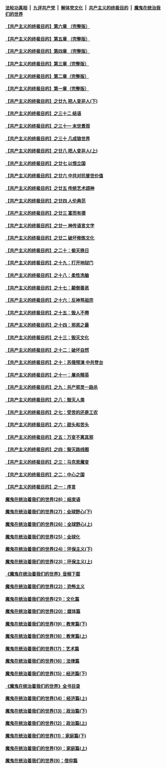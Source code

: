

####  [法轮功真相](../../../../basic/blob/master/README.md?t=04010030) &nbsp;|&nbsp; [九评共产党](../../../../9ping.md/blob/master/README.md?t=04010030) &nbsp;|&nbsp; [解体党文化](../../../../jtdwh.md/blob/master/README.md?t=04010030)  &nbsp;|&nbsp; [共产主义的终极目的](../../../../gczydzjmd.md/blob/master/README.md?t=04010030) &nbsp;|&nbsp; [魔鬼在统治我们的世界](../../../../mgztzwmdsj.md/blob/master/README.md?t=04010030) 

#### [【共产主义的终极目的】第六章 （完整版）](../pages/nsc422/n11428913.md?t=04010030) 

#### [【共产主义的终极目的】第五章 （完整版）](../pages/nsc422/n11428912.md?t=04010030) 

#### [【共产主义的终极目的】第四章 （完整版）](../pages/nsc422/n11428907.md?t=04010030) 

#### [【共产主义的终极目的】第三章（完整版）](../pages/nsc422/n11428848.md?t=04010030) 

#### [【共产主义的终极目的】第二章（完整版）](../pages/nsc422/n11428831.md?t=04010030) 

#### [【共产主义的终极目的】第一章（完整版）](../pages/nsc422/n11417651.md?t=04010030) 

#### [【共产主义的终极目的】之廿九 把人变非人(下)](../pages/nsc422/n11344140.md?t=04010030) 

#### [【共产主义的终极目的】之三十二 结语](../pages/nsc422/n11360535.md?t=04010030) 

#### [【共产主义的终极目的】之三十一 末世景观](../pages/nsc422/n11351129.md?t=04010030) 

#### [【共产主义的终极目的】之三十 几成狼世界](../pages/nsc422/n11348280.md?t=04010030) 

#### [【共产主义的终极目的】之廿八 把人变非人(上)](../pages/nsc422/n11340492.md?t=04010030) 

#### [【共产主义的终极目的】之廿七 以恨立国](../pages/nsc422/n11336944.md?t=04010030) 

#### [【共产主义的终极目的】之廿六 中共对抗普世价值](../pages/nsc422/n11324785.md?t=04010030) 

#### [【共产主义的终极目的】之廿五 传统艺术颂神](../pages/nsc422/n11296396.md?t=04010030) 

#### [【共产主义的终极目的】之廿四 人伦典范](../pages/nsc422/n11296397.md?t=04010030) 

#### [【共产主义的终极目的】之廿三 富而有德](../pages/nsc422/n11283598.md?t=04010030) 

#### [【共产主义的终极目的】之廿一 神传语言文字](../pages/nsc422/n11263265.md?t=04010030) 

#### [【共产主义的终极目的】之廿二 破坏修炼文化](../pages/nsc422/n11245728.md?t=04010030) 

#### [【共产主义的终极目的】之二十：偷天换日](../pages/nsc422/n11238846.md?t=04010030) 

#### [【共产主义的终极目的】之十九：打开地狱门](../pages/nsc422/n11206376.md?t=04010030) 

#### [【共产主义的终极目的】之十八：柔性洗脑](../pages/nsc422/n11199994.md?t=04010030) 

#### [【共产主义的终极目的】之十七：颠倒善恶](../pages/nsc422/n11179782.md?t=04010030) 

#### [【共产主义的终极目的】之十六：反神骂祖宗](../pages/nsc422/n11166798.md?t=04010030) 

#### [【共产主义的终极目的】之十五：毁人不倦](../pages/nsc422/n11166792.md?t=04010030) 

#### [【共产主义的终极目的】之十四：邪恶之最](../pages/nsc422/n11150249.md?t=04010030) 

#### [【共产主义的终极目的】之十三：毁灭文化](../pages/nsc422/n11135227.md?t=04010030) 

#### [【共产主义的终极目的】之十二：破坏自然](../pages/nsc422/n11135214.md?t=04010030) 

#### [【共产主义的终极目的】之十：苏俄预演 中共登台](../pages/nsc422/n11118424.md?t=04010030) 

#### [【共产主义的终极目的】之十一：屠杀精英](../pages/nsc422/n11118442.md?t=04010030) 

#### [【共产主义的终极目的】之九：共产邪灵一路杀](../pages/nsc422/n11114139.md?t=04010030) 

#### [【共产主义的终极目的】之八：毁灭人类](../pages/nsc422/n11108503.md?t=04010030) 

#### [【共产主义的终极目的】之七：受苦的还是工农](../pages/nsc422/n11101809.md?t=04010030) 

#### [【共产主义的终极目的】之六：甜头和苦头](../pages/nsc422/n11096971.md?t=04010030) 

#### [【共产主义的终极目的】之五：万变不离其邪](../pages/nsc422/n11091285.md?t=04010030) 

#### [【共产主义的终极目的】之四：毁灭路线图](../pages/nsc422/n11086284.md?t=04010030) 

#### [【共产主义的终极目的】之三：马克思魔变](../pages/nsc422/n11061941.md?t=04010030) 

#### [【共产主义的终极目的】之二：中心之国](../pages/nsc422/n11047728.md?t=04010030) 

#### [【共产主义的终极目的】之一：序言](../pages/nsc422/n11086077.md?t=04010030) 

#### [魔鬼在统治着我们的世界(28)：结束语](../pages/nsc422/n10936246.md?t=04010030) 

#### [魔鬼在统治着我们的世界(27)：全球野心(下)](../pages/nsc422/n10928319.md?t=04010030) 

#### [魔鬼在统治着我们的世界(26)：全球野心(上)](../pages/nsc422/n10900318.md?t=04010030) 

#### [魔鬼在统治着我们的世界(25)：全球化](../pages/nsc422/n10788205.md?t=04010030) 

#### [魔鬼在统治着我们的世界(24)：环保主义(下)](../pages/nsc422/n10695307.md?t=04010030) 

#### [魔鬼在统治着我们的世界(23)：环保主义(上)](../pages/nsc422/n10688613.md?t=04010030) 

#### [《魔鬼在统治着我们的世界》音频下载](../pages/nsc422/n10635553.md?t=04010030) 

#### [魔鬼在统治着我们的世界(22)：恐怖主义](../pages/nsc422/n10614727.md?t=04010030) 

#### [魔鬼在统治着我们的世界(21)：文化篇](../pages/nsc422/n10597706.md?t=04010030) 

#### [魔鬼在统治着我们的世界(20)：媒体篇](../pages/nsc422/n10586579.md?t=04010030) 

#### [魔鬼在统治着我们的世界(19)：教育篇(下)](../pages/nsc422/n10564808.md?t=04010030) 

#### [魔鬼在统治着我们的世界(18)：教育篇(上)](../pages/nsc422/n10526970.md?t=04010030) 

#### [魔鬼在统治着我们的世界(17)：艺术篇](../pages/nsc422/n10499093.md?t=04010030) 

#### [魔鬼在统治着我们的世界(16)：法律篇](../pages/nsc422/n10485969.md?t=04010030) 

#### [魔鬼在统治着我们的世界(15)：经济篇(下)](../pages/nsc422/n10469975.md?t=04010030) 

#### [《魔鬼在统治着我们的世界》全书目录](../pages/nsc422/n10464261.md?t=04010030) 

#### [魔鬼在统治着我们的世界(14)：经济篇(上)](../pages/nsc422/n10457370.md?t=04010030) 

#### [魔鬼在统治着我们的世界(13)：政治篇(下)](../pages/nsc422/n10448270.md?t=04010030) 

#### [魔鬼在统治着我们的世界(12)：政治篇(上)](../pages/nsc422/n10444576.md?t=04010030) 

#### [魔鬼在统治着我们的世界(11)：家庭篇(下)](../pages/nsc422/n10440961.md?t=04010030) 

#### [魔鬼在统治着我们的世界(10)：家庭篇(上)](../pages/nsc422/n10435448.md?t=04010030) 

#### [魔鬼在统治着我们的世界(9)：信仰篇](../pages/nsc422/n10432159.md?t=04010030) 

